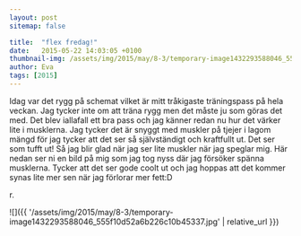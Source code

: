 ```yaml
---
layout: post
sitemap: false

title:  "flex fredag!"
date:   2015-05-22 14:03:05 +0100
thumbnail-img: /assets/img/2015/may/8-3/temporary-image1432293588046_555f10d52a6b226c10b45337.jpg
author: Eva
tags: [2015]
---
```


Idag var det rygg på schemat vilket är mitt tråkigaste träningspass på hela veckan. Jag tycker inte om att träna rygg men det måste ju som göras det med. Det blev iallafall ett bra pass och jag känner redan nu hur det värker lite i musklerna. Jag tycker det är snyggt med muskler på tjejer i lagom mängd för jag tycker att det ser så självständigt och kraftfullt ut. Det ser som tufft ut! Så jag blir glad när jag ser lite muskler när jag speglar mig. Här nedan ser ni en bild på mig som jag tog nyss där jag försöker spänna musklerna. Tycker att det ser gode coolt ut och jag hoppas att det kommer synas lite mer sen när jag förlorar mer fett:D






r.

![]({{ '/assets/img/2015/may/8-3/temporary-image1432293588046_555f10d52a6b226c10b45337.jpg'  | relative_url }})

